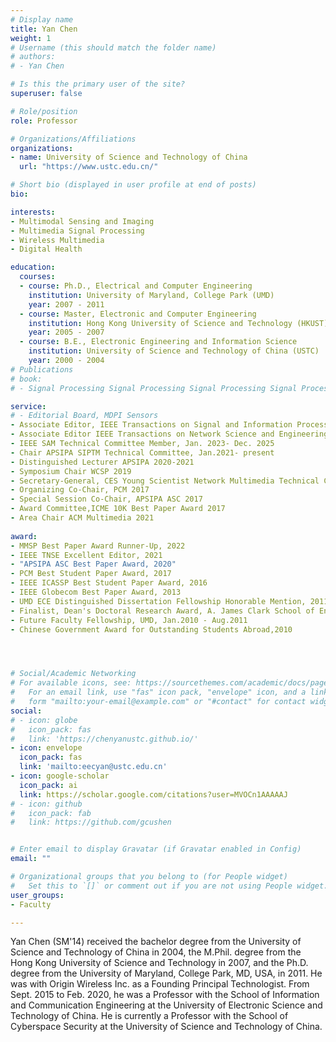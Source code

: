 ```yaml
---
# Display name
title: Yan Chen
weight: 1
# Username (this should match the folder name)
# authors:
# - Yan Chen

# Is this the primary user of the site?
superuser: false

# Role/position
role: Professor

# Organizations/Affiliations
organizations:
- name: University of Science and Technology of China
  url: "https://www.ustc.edu.cn/"

# Short bio (displayed in user profile at end of posts)
bio: 

interests:
- Multimodal Sensing and Imaging
- Multimedia Signal Processing
- Wireless Multimedia
- Digital Health

education:
  courses:
  - course: Ph.D., Electrical and Computer Engineering
    institution: University of Maryland, College Park (UMD)
    year: 2007 - 2011
  - course: Master, Electronic and Computer Engineering
    institution: Hong Kong University of Science and Technology (HKUST)
    year: 2005 - 2007
  - course: B.E., Electronic Engineering and Information Science
    institution: University of Science and Technology of China (USTC)
    year: 2000 - 2004
# Publications
# book:
# - Signal Processing Signal Processing Signal Processing Signal Processing Signal Processing Signal Processing

service:
# - Editorial Board, MDPI Sensors
- Associate Editor, IEEE Transactions on Signal and Information Processing over Networks, Jan. 2021- present
- Associate Editor IEEE Transactions on Network Science and Engineering, Nov. 2020- present
- IEEE SAM Technical Committee Member, Jan. 2023- Dec. 2025
- Chair APSIPA SIPTM Technical Committee, Jan.2021- present
- Distinguished Lecturer APSIPA 2020-2021
- Symposium Chair WCSP 2019
- Secretary-General, CES Young Scientist Network Multimedia Technical Committee, 2017- present 
- Organizing Co-Chair, PCM 2017
- Special Session Co-Chair, APSIPA ASC 2017
- Award Committee,ICME 10K Best Paper Award 2017
- Area Chair ACM Multimedia 2021
  
award:
- MMSP Best Paper Award Runner-Up, 2022
- IEEE TNSE Excellent Editor, 2021
- "APSIPA ASC Best Paper Award, 2020"
- PCM Best Student Paper Award, 2017
- IEEE ICASSP Best Student Paper Award, 2016
- IEEE Globecom Best Paper Award, 2013
- UMD ECE Distinguished Dissertation Fellowship Honorable Mention, 2011
- Finalist, Dean's Doctoral Research Award, A. James Clark School of Engineering, UMD, 2011
- Future Faculty Fellowship, UMD, Jan.2010 - Aug.2011
- Chinese Government Award for Outstanding Students Abroad,2010




# Social/Academic Networking
# For available icons, see: https://sourcethemes.com/academic/docs/page-builder/#icons
#   For an email link, use "fas" icon pack, "envelope" icon, and a link in the
#   form "mailto:your-email@example.com" or "#contact" for contact widget.
social:
# - icon: globe
#   icon_pack: fas
#   link: 'https://chenyanustc.github.io/'
- icon: envelope
  icon_pack: fas
  link: 'mailto:eecyan@ustc.edu.cn'
- icon: google-scholar
  icon_pack: ai
  link: https://scholar.google.com/citations?user=MVOCn1AAAAAJ
# - icon: github
#   icon_pack: fab
#   link: https://github.com/gcushen


# Enter email to display Gravatar (if Gravatar enabled in Config)
email: ""

# Organizational groups that you belong to (for People widget)
#   Set this to `[]` or comment out if you are not using People widget.
user_groups:
- Faculty

---
```


Yan Chen (SM'14) received the bachelor degree from the University of Science and Technology of China in 2004, the M.Phil. degree from the Hong Kong University of Science and Technology in 2007, and the Ph.D. degree from the University of Maryland, College Park, MD, USA, in 2011. He was with Origin Wireless Inc. as a Founding Principal Technologist. From Sept. 2015 to Feb. 2020, he was a Professor with the School of Information and Communication Engineering at the University of Electronic Science and Technology of China. He is currently a Professor with the School of Cyberspace Security at the University of Science and Technology of China. 
